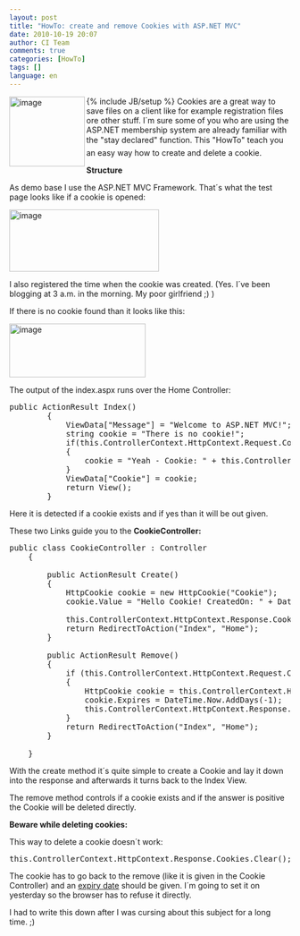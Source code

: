 ```yaml
---
layout: post
title: "HowTo: create and remove Cookies with ASP.NET MVC"
date: 2010-10-19 20:07
author: CI Team
comments: true
categories: [HowTo]
tags: []
language: en
---
```

{% include JB/setup %}
<img src="{{BASE_PATH}}/assets/wp-images-de/image-thumb737.png" border="0" alt="image" width="135" height="125" align="left" />Cookies are a great way to save files on a client like for example registration files ore other stuff. I´m sure some of you who are using the ASP.NET membership system are already familiar with the "stay declared" function. This "HowTo" teach you an easy way how to create and delete a cookie.




<strong>Structure</strong>



As demo base I use the ASP.NET MVC Framework. That´s what the test page looks like if a cookie is opened:

<img src="{{BASE_PATH}}/assets/wp-images-de/image-thumb738.png" border="0" alt="image" width="268" height="111" />

I also registered the time when the cookie was created. (Yes. I´ve been blogging at 3 a.m. in the morning. My poor girlfriend ;) )

If there is no cookie found than it looks like this:

<img src="{{BASE_PATH}}/assets/wp-images-de/image-thumb739.png" border="0" alt="image" width="244" height="96" />

The output of the index.aspx runs over the Home Controller:

<pre class="c#">
public ActionResult Index()
        {
            ViewData["Message"] = "Welcome to ASP.NET MVC!";
            string cookie = "There is no cookie!";
            if(this.ControllerContext.HttpContext.Request.Cookies.AllKeys.Contains("Cookie"))
            {
                cookie = "Yeah - Cookie: " + this.ControllerContext.HttpContext.Request.Cookies["Cookie"].Value;
            }
            ViewData["Cookie"] = cookie;
            return View();
        }
</pre>

Here it is detected if a cookie exists and if yes than it will be out given.

These two Links guide you to the <strong>CookieController:</strong>

<pre class="c#">
public class CookieController : Controller
    {

        public ActionResult Create()
        {
            HttpCookie cookie = new HttpCookie("Cookie");
            cookie.Value = "Hello Cookie! CreatedOn: " + DateTime.Now.ToShortTimeString();

            this.ControllerContext.HttpContext.Response.Cookies.Add(cookie);
            return RedirectToAction("Index", "Home");
        }

        public ActionResult Remove()
        {
            if (this.ControllerContext.HttpContext.Request.Cookies.AllKeys.Contains("Cookie"))
            {
                HttpCookie cookie = this.ControllerContext.HttpContext.Request.Cookies["Cookie"];
                cookie.Expires = DateTime.Now.AddDays(-1);
                this.ControllerContext.HttpContext.Response.Cookies.Add(cookie);
            }
            return RedirectToAction("Index", "Home");
        }

    }
</pre>

With the create method it´s quite simple to create a Cookie and lay it down into the response and afterwards it turns back to the Index View.

The remove method controls if a cookie exists and if the answer is positive the Cookie will be deleted directly.

<strong>Beware while deleting cookies:</strong>



This way to delete a cookie doesn´t work:

<pre class="c#">
this.ControllerContext.HttpContext.Response.Cookies.Clear();
</pre>

The cookie has to go back to the remove (like it is given in the Cookie Controller) and an <a href="http://msdn.microsoft.com/en-us/library/system.web.httpcookie.expires.aspx">expiry date</a> should be given. I´m going to set it on yesterday so the browser has to refuse it directly.

I had to write this down after I was cursing about this subject for a long time. ;)
